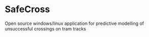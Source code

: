 # SafeCross
Open source windows/linux application for predictive modelling of unsuccessful crossings on tram tracks 
